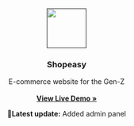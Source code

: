 <br/>
<p align="center">
  <a href="">
    <img src="![android-chrome-192x192](https://github.com/Sata-hash/shopeasy/assets/142712421/6e4f6d08-e268-4c2c-9e7b-abbee0c31e3d)
" width="80" height="80">
  </a>

  <h3 align="center">Shopeasy</h3>

  <p align="center">
    E-commerce website for the Gen-Z
    <br/>
    <br/>
    <a href="https://shopeasy.vercel.app/"><strong>View Live Demo »</strong></a>
    <br/>
  <p align="center"><b>🚀Latest update:</b> Added admin panel </p>
    <br/>
  </p>
</p>


